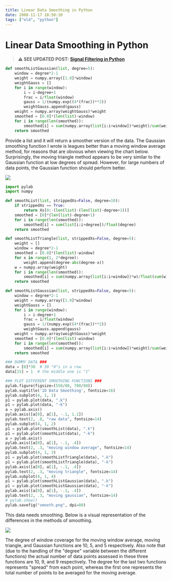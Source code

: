 ```yaml
---
title: Linear Data Smoothing in Python
date: 2008-11-17 18:50:10
tags: ["old", "python"]
---
```


# Linear Data Smoothing in Python

> **⚠️ SEE UPDATED POST:** [**Signal Filtering in Python**](https://swharden.com/blog/2020-09-23-signal-filtering-in-python/)

```python
def smoothListGaussian(list, degree=5):
    window = degree*2-1
    weight = numpy.array([1.0]*window)
    weightGauss = []
    for i in range(window):
        i = i-degree+1
        frac = i/float(window)
        gauss = 1/(numpy.exp((4*(frac))**2))
        weightGauss.append(gauss)
    weight = numpy.array(weightGauss)*weight
    smoothed = [0.0]*(len(list)-window)
    for i in range(len(smoothed)):
        smoothed[i] = sum(numpy.array(list[i:i+window])*weight)/sum(weight)
    return smoothed
```

Provide a list and it will return a smoother version of the data. The Gaussian smoothing function I wrote is leagues better than a moving window average method, for reasons that are obvious when viewing the chart below. Surprisingly, the moving triangle method appears to be very similar to the Gaussian function at low degrees of spread. However, for large numbers of data points, the Gaussian function should perform better.

<div class="text-center">

![](https://swharden.com/static/2008/11/17/smooth.png)

</div>

```python
import pylab
import numpy

def smoothList(list, strippedXs=False, degree=10):
    if strippedXs == True:
        return Xs[0:-(len(list)-(len(list)-degree+1))]
    smoothed = [0]*(len(list)-degree+1)
    for i in range(len(smoothed)):
        smoothed[i] = sum(list[i:i+degree])/float(degree)
    return smoothed

def smoothListTriangle(list, strippedXs=False, degree=5):
    weight = []
    window = degree*2-1
    smoothed = [0.0]*(len(list)-window)
    for x in range(1, 2*degree):
        weight.append(degree-abs(degree-x))
    w = numpy.array(weight)
    for i in range(len(smoothed)):
        smoothed[i] = sum(numpy.array(list[i:i+window])*w)/float(sum(w))
    return smoothed

def smoothListGaussian(list, strippedXs=False, degree=5):
    window = degree*2-1
    weight = numpy.array([1.0]*window)
    weightGauss = []
    for i in range(window):
        i = i-degree+1
        frac = i/float(window)
        gauss = 1/(numpy.exp((4*(frac))**2))
        weightGauss.append(gauss)
    weight = numpy.array(weightGauss)*weight
    smoothed = [0.0]*(len(list)-window)
    for i in range(len(smoothed)):
        smoothed[i] = sum(numpy.array(list[i:i+window])*weight)/sum(weight)
    return smoothed

### DUMMY DATA ###
data = [0]*30  # 30 "0"s in a row
data[15] = 1  # the middle one is "1"

### PLOT DIFFERENT SMOOTHING FUNCTIONS ###
pylab.figure(figsize=(550/80, 700/80))
pylab.suptitle('1D Data Smoothing', fontsize=16)
pylab.subplot(4, 1, 1)
p1 = pylab.plot(data, ".k")
p1 = pylab.plot(data, "-k")
a = pylab.axis()
pylab.axis([a[0], a[1], -.1, 1.1])
pylab.text(2, .8, "raw data", fontsize=14)
pylab.subplot(4, 1, 2)
p1 = pylab.plot(smoothList(data), ".k")
p1 = pylab.plot(smoothList(data), "-k")
a = pylab.axis()
pylab.axis([a[0], a[1], -.1, .4])
pylab.text(2, .3, "moving window average", fontsize=14)
pylab.subplot(4, 1, 3)
p1 = pylab.plot(smoothListTriangle(data), ".k")
p1 = pylab.plot(smoothListTriangle(data), "-k")
pylab.axis([a[0], a[1], -.1, .4])
pylab.text(2, .3, "moving triangle", fontsize=14)
pylab.subplot(4, 1, 4)
p1 = pylab.plot(smoothListGaussian(data), ".k")
p1 = pylab.plot(smoothListGaussian(data), "-k")
pylab.axis([a[0], a[1], -.1, .4])
pylab.text(2, .3, "moving gaussian", fontsize=14)
# pylab.show()
pylab.savefig("smooth.png", dpi=80)
```

This data needs smoothing. Below is a visual representation of the differences in the methods of smoothing.

<div class="text-center">

![](https://swharden.com/static/2008/11/17/smooth2.png)

</div>

The degree of window coverage for the moving window average, moving triangle, and Gaussian functions are 10, 5, and 5 respectively. Also note that (due to the handling of the "degree" variable between the different functions) the actual number of data points assessed in these three functions are 10, 9, and 9 respectively. The degree for the last two functions represents "spread" from each point, whereas the first one represents the total number of points to be averaged for the moving average.
